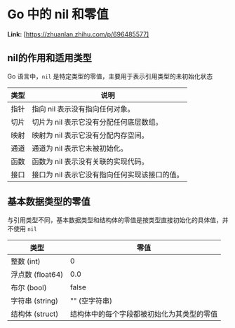 # Go 中的 nil 和零值



 **Link:** [https://zhuanlan.zhihu.com/p/696485577]

## nil的作用和适用类型  

Go 语言中，`nil` 是特定类型的零值，主要用于表示引用类型的未初始化状态

| 类型 | 说明 |
| --- | --- |
| 指针 | 指向 nil 表示没有指向任何对象。 |
| 切片 | 切片为 nil 表示它没有分配任何底层数组。 |
| 映射 | 映射为 nil 表示它没有分配内存空间。 |
| 通道 | 通道为 nil 表示它未被初始化。 |
| 函数 | 函数为 nil 表示没有关联的实现代码。 |
| 接口 | 接口为 nil 表示它没有指向任何实现该接口的值。 |

## 基本数据类型的零值  

与引用类型不同，基本数据类型和结构体的零值是按类型直接初始化的具体值，并不使用 `nil`

| 类型 | 零值 |
| --- | --- |
| 整数 (int) | 0 |
| 浮点数 (float64) | 0.0 |
| 布尔 (bool) | false |
| 字符串 (string) | "" (空字符串) |
| 结构体 (struct) | 结构体中的每个字段都被初始化为其类型的零值 |

